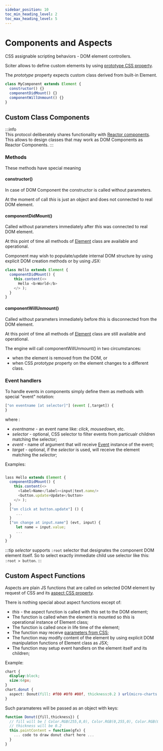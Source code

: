 ```yaml
---
sidebar_position: 10
toc_min_heading_level: 2
toc_max_heading_level: 5
---
```


# Components and Aspects

CSS assignable scripting behaviors - DOM element controllers.

Sciter allows to define custom elements by using [prototype CSS property](../CSS/behaviors-and-aspects#class-controllers).

The _prototype_ property expects custom class derived from built-in Element. 
```js
class MyComponent extends Element {
  constructor() {}
  componentDidMount() {}
  componentWillUnmount() {}
}
```

## Custom Class Components

:::info  
This protocol deliberately shares functionality with [Reactor components](../Reactor/component-lifecycle). This allows to design classes that may work as DOM Components as Reactor Components.
:::

### Methods

These methods have special meaning

#### constructor()

In case of DOM Component the constructor is called without parameters. 

At the moment of call _this_ is just an object and does not connected to real DOM element.

#### componentDidMount()

Called without parameters immediately after _this_ was connected to real DOM element. 

At this point of time all methods of [Element](Element) class are available and operational.

Component may wish to populate/update internal DOM structure by using explicit DOM creation methods or by using JSX:

```js
class Hello extends Element {
  componentDidMount() {
    this.content(<>
      Hello <b>World</b>
    </> );
  }
}
```
#### componentWillUnmount()

Called without parameters immediately before _this_ is disconnected from the DOM element. 

At this point of time all methods of [Element](Element) class are still available and operational.

The engine will call componentWillUnmount() in two circumstances:

* when the element is removed from the DOM, or
* when CSS _prototype_ property on the element changes to a different class.

### Event handlers

To handle events in components simply define them as methods with special "event" notation:

```js
["on eventname [at selector]"] (event [,target]) {
}
```
where :
* _eventname_ - an event name like: _click_, _mousedown_, etc.
* _selector_ - optional, CSS selector to filter events from particualr children matching the selector;
* _event_ - name of argument that will receive [Event](Event) instance of the event;
* _target_ - optional, if the _selector_ is used, will receive the element matching the _selector_;

Examples: 

```js

lass Hello extends Element {
  componentDidMount() {
    this.content(<>
      <label>Name</label><input|text.name/>
      <button.update>Update</button>
    </> );
  }
  ["on click at button.update"] () {
     ... 
  }
  ["on change at input.name"] (evt, input) {
     let name = input.value; 
     ... 
  }
}
```
:::tip
_selector_ supports `:root` selector that designates the component DOM element itself.
So to select exactly immediate child use selector like this: `:root > button`.
:::

## Custom Aspect Functions

Aspects are plain JS functions that are called on selected DOM element by request of CSS and its [aspect CSS property](../CSS/behaviors-and-aspects#aspect-functional-controllers).

There is nothing special about aspect functions except of:

* _this_ - the aspect function is called with _this_ set to the DOM element;
* The function is called when the element is mounted so _this_ is operational instance of Element class;
* The function is called once in life time of the element;
* The function may receive [parameters from CSS](http://localhost:3000/docs/CSS/behaviors-and-aspects#parametrized-aspect-definition);
* The function may modify content of the element by using explicit DOM manipulation functions of Element class as JSX;
* The function may setup event handlers on the element itself and its children;

Example:

```css title="micro-charts.css"
chart {
  display:block;
  size:64px;
}
chart.donut { 
  aspect: Donut(fill: #f00 #0f0 #00f, thickness:0.2 ) url(micro-charts.js); 
}
```
Such paramateres will be passed as an object with keys:  
```js title="micro-charts.js"
function Donut({fill,thickness}) {
  // fill will be [ Color.RGB(255,0,0), Color.RGB(0,255,0), Color.RGB(0,0,255) ]
  // thickness will be 0.2
  this.paintContent = function(gfx) {
    ... code to draw donut chart here ...
  }
}
```

